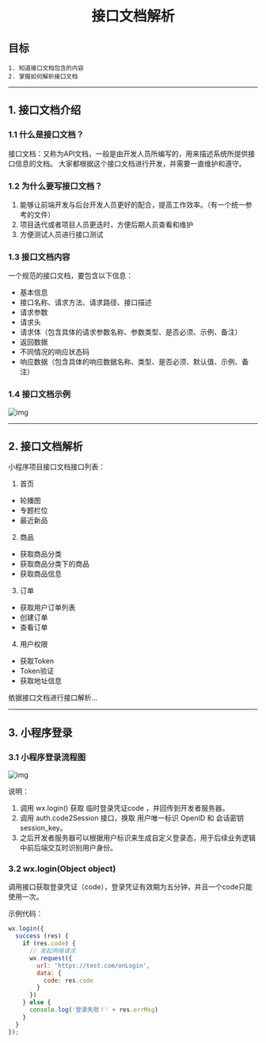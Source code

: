 # <center>接口文档解析</center>

## 目标
    1. 知道接口文档包含的内容
    2. 掌握如何解析接口文档
---

## 1. 接口文档介绍
### 1.1 什么是接口文档？
接口文档：又称为API文档，一般是由开发人员所编写的，用来描述系统所提供接口信息的文档。
大家都根据这个接口文档进行开发，并需要一直维护和遵守。

### 1.2 为什么要写接口文档？
1. 能够让前端开发与后台开发人员更好的配合，提高工作效率。（有一个统一参考的文件）
2. 项目迭代或者项目人员更迭时，方便后期人员查看和维护
3. 方便测试人员进行接口测试

### 1.3 接口文档内容
一个规范的接口文档，要包含以下信息：
- 基本信息
 - 接口名称、请求方法、请求路径、接口描述
- 请求参数
 - 请求头
 - 请求体（包含具体的请求参数名称、参数类型、是否必须、示例、备注）
- 返回数据
 - 不同情况的响应状态码
 - 响应数据（包含具体的响应数据名称、类型、是否必须、默认值、示例、备注）

### 1.4 接口文档示例
![img](../img/login_api.png)

---

## 2. 接口文档解析
小程序项目接口文档接口列表：
1. 首页
 - 轮播图
 - 专题栏位
 - 最近新品
2. 商品
 - 获取商品分类
 - 获取商品分类下的商品
 - 获取商品信息
3. 订单
 - 获取用户订单列表
 - 创建订单
 - 查看订单
4. 用户权限
 - 获取Token
 - Token验证
 - 获取地址信息

依据接口文档进行接口解析...

---

## 3. 小程序登录
### 3.1 小程序登录流程图
![img](../img/miniprogram-login-flow.jpg)

说明：
1. 调用 wx.login() 获取 临时登录凭证code ，并回传到开发者服务器。
2. 调用 auth.code2Session 接口，换取 用户唯一标识 OpenID 和 会话密钥 session_key。
3. 之后开发者服务器可以根据用户标识来生成自定义登录态，用于后续业务逻辑中前后端交互时识别用户身份。

### 3.2 wx.login(Object object)
调用接口获取登录凭证（code），登录凭证有效期为五分钟，并且一个code只能使用一次。

示例代码：
```js
wx.login({
  success (res) {
    if (res.code) {
      // 发起网络请求
      wx.request({
        url: 'https://test.com/onLogin',
        data: {
          code: res.code
        }
      })
    } else {
      console.log('登录失败！' + res.errMsg)
    }
  }
});
```

